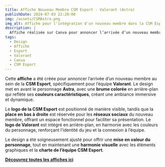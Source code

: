 ```yaml
---  
title: Affiche Nouveau Membre CSM Esport - Valorant (Astra) 
publishDate: 2024-07-03 22:20:00  
img: /assets/CSMAstra.png  
img_alt: Affiche pour l'intégration d'un nouveau membre dans la CSM Esport, mettant en avant le personnage Astra de Valorant avec des éléments graphiques personnalisés.  
description: |  
  Affiche réalisée sur Canva pour annoncer l’arrivée d’un nouveau membre dans la CSM Esport, mettant en avant le personnage Astra de Valorant et intégrant des éléments graphiques personnalisés.  
tags:  
  - Design  
  - Affiche  
  - Esport  
  - Valorant  
  - Canva  
  - CSM Esport  
---  
```


Cette **affiche** a été créée pour annoncer l’arrivée d’un nouveau membre au sein de la **CSM Esport**, spécifiquement pour l’équipe **Valorant**. Le design met en avant le personnage **Astra**, avec une **brume colorée** en arrière-plan qui reflète ses **couleurs caractéristiques**, créant une ambiance immersive et dynamique.  

Le **logo de la CSM Esport** est positionné de manière visible, tandis que la **place en bas à droite** est réservée pour les **réseaux sociaux** du nouveau membre, offrant un espace fonctionnel pour faciliter sa présentation. Le **logo de Valorant** est intégré en arrière-plan, en harmonie avec les couleurs du personnage, renforçant l'identité du jeu et la connexion à l’équipe.  

Le design a été soigneusement ajusté pour offrir une **mise en valeur du personnage**, tout en maintenant une **harmonie visuelle** avec les éléments graphiques et la **charte de l’équipe CSM Esport**.  

**[Découvrez toutes les affiches ici](/public/components/CSMRoster.pdf)**